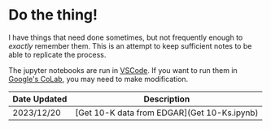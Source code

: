 # Do the thing!

I have things that need done sometimes, but not frequently enough to _exactly_ remember them.
This is an attempt to keep sufficient notes to be able to replicate the process.

The jupyter notebooks are run in [VSCode](https://code.visualstudio.com/Download).
If you want to run them in [Google's CoLab](https://colab.research.google.com/), you may need to make modification.


| Date Updated | Description |
| --- | --- |
| 2023/12/20 | [Get 10-K data from EDGAR](Get 10-Ks.ipynb) |
